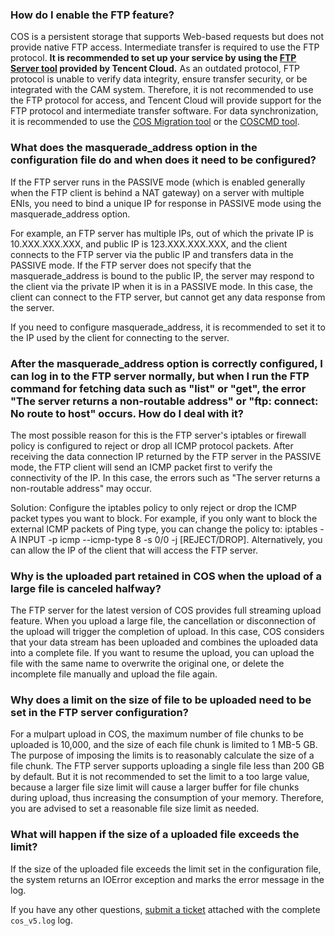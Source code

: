 ### How do I enable the FTP feature?

COS is a persistent storage that supports Web-based requests but does not provide native FTP access. Intermediate transfer is required to use the FTP protocol. **It is recommended to set up your service by using the [FTP Server tool](https://www.qcloud.com/document/product/436/7214) provided by Tencent Cloud.**
As an outdated protocol, FTP protocol is unable to verify data integrity, ensure transfer security, or be integrated with the CAM system. Therefore, it is not recommended to use the FTP protocol for access, and Tencent Cloud will provide support for the FTP protocol and intermediate transfer software. 
For data synchronization, it is recommended to use the [COS Migration tool](https://www.qcloud.com/document/product/436/7133) or the [COSCMD tool](https://www.qcloud.com/document/product/436/10976).

### What does the masquerade_address option in the configuration file do and when does it need to be configured?

If the FTP server runs in the PASSIVE mode (which is enabled generally when the FTP client is behind a NAT gateway) on a server with multiple ENIs, you need to bind a unique IP for response in PASSIVE mode using the masquerade_address option. 

For example, an FTP server has multiple IPs, out of which the private IP is 10.XXX.XXX.XXX, and public IP is 123.XXX.XXX.XXX, and the client connects to the FTP server via the public IP and transfers data in the PASSIVE mode. If the FTP server does not specify that the masquerade_address is bound to the public IP, the server may respond to the client via the private IP when it is in a PASSIVE mode. In this case, the client can connect to the FTP server, but cannot get any data response from the server.

If you need to configure masquerade_address, it is recommended to set it to the IP used by the client for connecting to the server.

### After the masquerade_address option is correctly configured, I can log in to the FTP server normally, but when I run the FTP command for fetching data such as "list" or "get", the error "The server returns a non-routable address" or "ftp: connect: No route to host" occurs. How do I deal with it?

The most possible reason for this is the FTP server's iptables or firewall policy is configured to reject or drop all ICMP protocol packets. After receiving the data connection IP returned by the FTP server in the PASSIVE mode, the FTP client will send an ICMP packet first to verify the connectivity of the IP. In this case, the errors such as "The server returns a non-routable address" may occur.

Solution: Configure the iptables policy to only reject or drop the ICMP packet types you want to block. For example, if you only want to block the external ICMP packets of Ping type, you can change the policy to: iptables -A INPUT -p icmp --icmp-type 8 -s 0/0 -j [REJECT/DROP].
Alternatively, you can allow the IP of the client that will access the FTP server.

### Why is the uploaded part retained in COS when the upload of a large file is canceled halfway?

The FTP server for the latest version of COS provides full streaming upload feature. When you upload a large file, the cancellation or disconnection of the upload will trigger the completion of upload. In this case, COS considers that your data stream has been uploaded and combines the uploaded data into a complete file. If you want to resume the upload, you can upload the file with the same name to overwrite the original one, or delete the incomplete file manually and upload the file again.

### Why does a limit on the size of file to be uploaded need to be set in the FTP server configuration?

For a mulpart upload in COS, the maximum number of file chunks to be uploaded is 10,000, and the size of each file chunk is limited to 1 MB-5 GB. The purpose of imposing the limits is to reasonably calculate the size of a file chunk.
The FTP server supports uploading a single file less than 200 GB by default. But it is not recommended to set the limit to a too large value, because a larger file size limit will cause a larger buffer for file chunks during upload, thus increasing the consumption of your memory. Therefore, you are advised to set a reasonable file size limit as needed.

### What will happen if the size of a uploaded file exceeds the limit?

If the size of the uploaded file exceeds the limit set in the configuration file, the system returns an IOError exception and marks the error message in the log.

If you have any other questions, [submit a ticket](https://console.cloud.tencent.com/workorder/category) attached with the complete `cos_v5.log` log.

